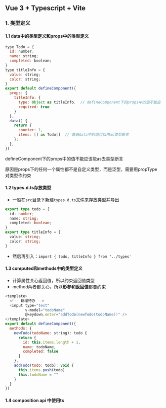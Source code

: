 ## Vue 3 + Typescript + Vite

### 1. 类型定义

#### 1.1 data中的类型定义和props中的类型定义

```js
type Todo = {
  id: number;
  name: string;
  completed: boolean;
}
type titleInfo = {
  value: string;
  color: string;
}
export default defineComponent({
  props: {
    titleInfo: {
      type: Object as titleInfo,  // defineComponent下的props中的值不能应该能as去类型断言
      required: true
    }
  },
  data() {
    return {
      counter: 1,
      items: [] as Todo[]  // 普通data中的值可以用as类型断言
    };
  },
})
```

defineComponent下的props中的值不能应该能as去类型断言

原因是props下的任何一个属性都不是自定义类型，而是泛型，需要用propType对类型作约束

#### 1.2 types.d.ts存放类型

- 一般在`src`目录下新建`types.d.ts`文件来存放类型并导出

```ts
export type todo = {
  id: number;
  name: string;
  completed: boolean;
}
export type titleInfo = {
  value: string;
  color: string;
}
```

- 然后再引入：`import { todo, titleInfo } from '../types'`

#### 1.3 computed和methods中的类型定义

- 计算属性关心返回值，所以约束返回值类型
-  method两者都关心，所以**形参和返回值**都要约束

```js
<template>
  <!-- 新增待办 -->
  <input type="text"
         v-model="todoName"
         @keydown.enter="addTodo(newTodo(todoName))" />
</template>
export default defineComponent({
  methods: {
    newTodo(todoName: string): todo {
      return {
        id: this.items.length + 1,
        name: todoName,
        completed: false
      }
    },
    addTodo(todo: todo): void {
      this.items.push(todo)
      this.todoName = ""
    }
  }
})
```

#### 1.4 composition api 中使用ts